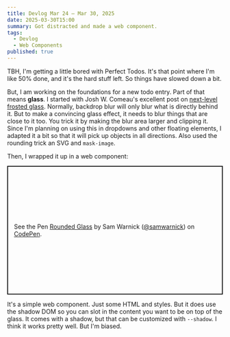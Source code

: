```yaml
---
title: Devlog Mar 24 – Mar 30, 2025
date: 2025-03-30T15:00
summary: Got distracted and made a web component.
tags:
  - Devlog
  - Web Components
published: true
---
```


TBH, I'm getting a little bored with Perfect Todos. It's that point where I'm like 50% done, and it's the hard stuff left. So things have slowed down a bit.

But, I am working on the foundations for a new todo entry. Part of that means **glass**. I started with Josh W. Comeau's excellent post on [next-level frosted glass](https://www.joshwcomeau.com/css/backdrop-filter/). Normally, backdrop blur will only blur what is directly behind it. But to make a convincing glass effect, it needs to blur things that are close to it too. You trick it by making the blur area larger and clipping it. Since I'm planning on using this in dropdowns and other floating elements, I adapted it a bit so that it will pick up objects in all directions. Also used the rounding trick an SVG and `mask-image`.

Then, I wrapped it up in a web component:

<p class="codepen" data-height="300" data-default-tab="js,result" data-slug-hash="VYwENea" data-pen-title="Rounded Glass" data-user="samwarnick" style="height: 300px; box-sizing: border-box; display: flex; align-items: center; justify-content: center; border: 2px solid; margin: 1em 0; padding: 1em;">
  <span>See the Pen <a href="https://codepen.io/samwarnick/pen/VYwENea">
  Rounded Glass</a> by Sam Warnick (<a href="https://codepen.io/samwarnick">@samwarnick</a>)
  on <a href="https://codepen.io">CodePen</a>.</span>
</p>
<script async src="https://public.codepenassets.com/embed/index.js"></script>

It's a simple web component. Just some HTML and styles. But it does use the shadow DOM so you can slot in the content you want to be on top of the glass. It comes with a shadow, but that can be customized with `--shadow`. I think it works pretty well. But I'm biased.